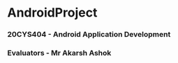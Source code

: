 # AndroidProject
### 20CYS404 - Android Application Development <br>
### **Evaluators** - Mr Akarsh Ashok
